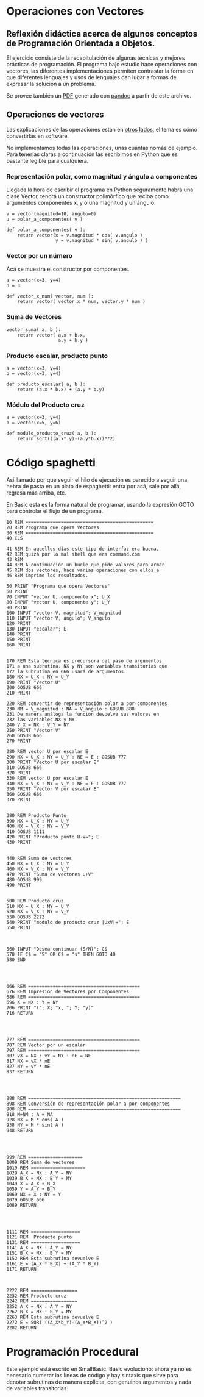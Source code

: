 # Operaciones con Vectores

## Reflexión didáctica acerca de algunos conceptos de Programación Orientada a Objetos.

El ejercicio consiste de la recapitulación de algunas técnicas y
mejores prácticas de programación. El programa bajo estudio hace
operaciones con vectores, las diferentes implementaciones permiten
contrastar la forma en que diferentes lenguajes y usos de lenguajes
dan lugar a formas de expresar la solución a un problema.

Se provee también un [PDF](README.pdf) generado con
[pandoc](http://pandoc.org) a partir de este archivo.


## Operaciones de vectores

Las explicaciones de las operaciones están en [otros
lados](https://es.wikipedia.org/wiki/Vector), el tema es cómo
convertirlas en software.

No implementamos todas las operaciones, unas cuántas nomás de ejemplo.
Para tenerlas claras a continuación las escribimos en Python que es
bastante legible para cualquiera.

### Representación polar, como magnitud y ángulo a componentes

Llegada la hora de escribir el programa en Python seguramente habrá
una clase Vector, tendrá un constructor polimórfico que reciba como
argumentos componentes x, y o una magnitud y un ángulo.

    v = vector(magnitud=10, angulo=0)
    u = polar_a_componentes( v )
    
    def polar_a_componentes( v ):
        return vector(x = v.magnitud * cos( v.angulo ),
                      y = v.magnitud * sin( v.angulo ) )


### Vector por un número

Acá se muestra el constructor por componentes.

    a = vector(x=3, y=4)
    n = 3
    
    def vector_x_num( vector, num ):
        return vector( vector.x * num, vector.y * num )


### Suma de Vectores

    vector_suma( a, b ):
        return vector( a.x + b.x,
                       a.y + b.y )



### Producto escalar, producto punto

    a = vector(x=3, y=4)
    b = vector(x=3, y=4)
    
    def producto_escalar( a, b ):
        return (a.x * b.x) + (a.y * b.y)


### Módulo del Producto cruz

    a = vector(x=3, y=4)
    b = vector(x=5, y=6)
    
    def modulo_producto_cruz( a, b ):
        return sqrt(((a.x*.y)-(a.y*b.x))**2)



# Código spaghetti

Así llamado por que seguir el hilo de ejecución es parecido a seguir
una hebra de pasta en un plato de espaghetti: entra por acá, sale por
allá, regresa más arriba, etc.

En Basic esta es la forma natural de programar, usando la expresión
GOTO para controlar el flujo de un programa.


    10 REM ===============================================
    20 REM Programa que opera Vectores
    30 REM ===============================================
    40 CLS
    
    41 REM En aquellos días este tipo de interfaz era buena,
    42 REM quizá por lo mal shell que era command.com
    43 REM
    44 REM A continuación un bucle que pide valores para armar
    45 REM dos vectores, hace varias operaciones con ellos e
    46 REM imprime los resultados.
    
    50 PRINT "Programa que opera Vectores"
    60 PRINT
    70 INPUT "vector U, componente x"; U_X
    80 INPUT "vector U, componente y"; U_Y
    90 PRINT
    100 INPUT "vector V, magnitud"; V_magnitud
    110 INPUT "vector V, ángulo"; V_angulo
    120 PRINT
    130 INPUT "escalar"; E
    140 PRINT
    150 PRINT
    160 PRINT
    
    
    170 REM Esta técnica es precursora del paso de argumentos
    171 a una subrutina. NX y NY son variables transitorias que
    172 la subrutina en 666 usará de argumentos.
    180 NX = U_X : NY = U_Y
    190 PRINT "Vector U" 
    200 GOSUB 666
    210 PRINT
    
    220 REM convertir de representación polar a por-componentes
    230 NM = V_magnitud : NA = V_angulo : GOSUB 888
    231 De manera análoga la función devuelve sus valores en
    232 las variables NX y NY.
    240 V_X = NX : V_Y = NY
    250 PRINT "Vector V"
    260 GOSUB 666
    270 PRINT
    
    280 REM vector U por escalar E
    290 NX = U_X : NY = U_Y : NE = E : GOSUB 777
    300 PRINT "Vector U por escalar E"
    310 GOSUB 666
    320 PRINT
    330 REM vector U por escalar E
    340 NX = V_X : NY = V_Y : NE = E : GOSUB 777
    350 PRINT "Vector V por escalar E"
    360 GOSUB 666
    370 PRINT
    
    
    380 REM Producto Punto
    390 MX = U_X : MY = U_Y
    400 NX = V_X : NY = V_Y
    410 GOSUB 1111
    420 PRINT "Producto punto U·V="; E
    430 PRINT
    
    
    440 REM Suma de vectores
    450 MX = U_X : MY = U_Y
    460 NX = V_X : NY = V_Y
    470 PRINT "Suma de vectores U+V"
    480 GOSUB 999
    490 PRINT
    
    
    500 REM Producto cruz
    510 MX = U_X : MY = U_Y
    520 NX = V_X : NY = V_Y
    530 GOSUB 2222
    540 PRINT "modulo de producto cruz |UxV|="; E
    550 PRINT
    
    
    
    560 INPUT "Desea continuar (S/N)"; C$
    570 IF C$ = "S" OR C$ = "s" THEN GOTO 40
    580 END
    
    
    
    
    666 REM =========================================
    676 REM Impresion de Vectores por Componentes
    686 REM =========================================
    696 X = NX : Y = NY
    706 PRINT "("; X; "x, "; Y; "y)"
    716 RETURN
    
    
    
    
    777 REM =========================================
    787 REM Vector por un escalar
    797 REM =========================================
    807 vX = NX : vY = NY : nE = NE
    817 NX = vX * nE
    827 NY = vY * nE
    837 RETURN
    
    
    
    
    888 REM ========================================================
    898 REM Conversión de representación polar a por-componentes 
    908 REM ========================================================
    918 M=NM : A = NA
    928 NX = M * cos( A )
    938 NY = M * sin( A )
    948 RETURN
    
    
    
    
    999 REM ====================
    1009 REM Suma de vectores 
    1019 REM ====================
    1029 A_X = NX : A_Y = NY
    1039 B_X = MX : B_Y = MY
    1049 X = A_X + B_X
    1059 Y = A_Y + B_Y
    1069 NX = X : NY = Y
    1079 GOSUB 666
    1089 RETURN
    
    
    
    
    1111 REM ==================
    1121 REM  Producto punto 
    1131 REM ==================
    1141 A_X = NX : A_Y = NY
    1151 B_X = MX : B_Y = MY
    1152 REM Esta subrutina devuelve E
    1161 E = (A_X * B_X) + (A_Y * B_Y)
    1171 RETURN
    
    
    
    2222 REM =================
    2232 REM Producto cruz 
    2242 REM =================
    2252 A_X = NX : A_Y = NY
    2262 B_X = MX : B_Y = MY
    2263 REM Esta subrutina devuelve E
    2272 E = SQR( ((A_X*b_Y)-(A_Y*B_X))^2 )
    2282 RETURN
    



# Programación Procedural

Este ejemplo está escrito en SmallBasic. Basic evolucionó: ahora ya no
es necesario numerar las líneas de código y hay sintaxis que sirve
para denotar subrutinas de manera explícita, con genuinos argumentos y
nada de variables transitorias.


